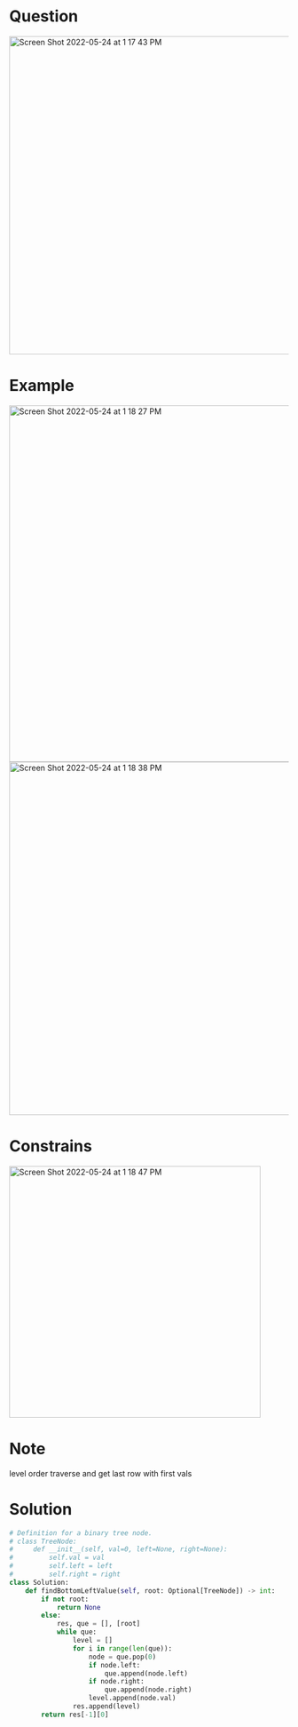 # Question 
<img width="573" alt="Screen Shot 2022-05-24 at 1 17 43 PM" src="https://user-images.githubusercontent.com/64442606/170094531-e7917fa1-7acb-424b-a376-226ece6c24ed.png">

# Example 
<img width="642" alt="Screen Shot 2022-05-24 at 1 18 27 PM" src="https://user-images.githubusercontent.com/64442606/170094650-43375123-867c-4c0a-b662-df98a35dea70.png">
<img width="636" alt="Screen Shot 2022-05-24 at 1 18 38 PM" src="https://user-images.githubusercontent.com/64442606/170094680-ffe99212-f818-4b59-a25d-7ccad3b0458a.png">

# Constrains
<img width="453" alt="Screen Shot 2022-05-24 at 1 18 47 PM" src="https://user-images.githubusercontent.com/64442606/170094698-e585d07f-1ab3-4fcd-a63a-ceb11c20922f.png">

# Note
level order traverse and get last row with first vals
# Solution 
```python
# Definition for a binary tree node.
# class TreeNode:
#     def __init__(self, val=0, left=None, right=None):
#         self.val = val
#         self.left = left
#         self.right = right
class Solution:
    def findBottomLeftValue(self, root: Optional[TreeNode]) -> int:
        if not root:
            return None 
        else:
            res, que = [], [root]
            while que:
                level = []
                for i in range(len(que)):
                    node = que.pop(0)
                    if node.left:
                        que.append(node.left)
                    if node.right:
                        que.append(node.right)
                    level.append(node.val)
                res.append(level)
        return res[-1][0]
```
